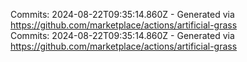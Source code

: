 Commits: 2024-08-22T09:35:14.860Z - Generated via https://github.com/marketplace/actions/artificial-grass
<br>
Commits: 2024-08-22T09:35:14.860Z - Generated via https://github.com/marketplace/actions/artificial-grass
<br>
